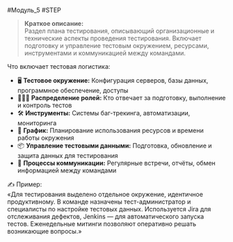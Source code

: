 #Модуль_5 #STEP
>**Краткое описание:**  
Раздел плана тестирования, описывающий организационные и технические аспекты проведения тестирования. Включает подготовку и управление тестовым окружением, ресурсами, инструментами и коммуникацией между командами.

Что включает тестовая логистика:
- 🖥️ **Тестовое окружение:** Конфигурация серверов, базы данных, программное обеспечение, доступы
- 🧑‍🤝‍🧑 **Распределение ролей:** Кто отвечает за подготовку, выполнение и контроль тестов
- 🛠️ **Инструменты:** Системы баг-трекинга, автоматизации, мониторинга
- 📅 **График:** Планирование использования ресурсов и времени работы окружения
- 📦 **Управление тестовыми данными:** Подготовка, обновление и защита данных для тестирования
- 🔄 **Процессы коммуникации:** Регулярные встречи, отчёты, обмен информацией между командами

✍️ Пример:  
«Для тестирования выделено отдельное окружение, идентичное продуктивному. В команде назначены тест-администратор и специалисты по настройке тестовых данных. Используется Jira для отслеживания дефектов, Jenkins — для автоматического запуска тестов. Еженедельные митинги позволяют оперативно решать возникающие вопросы.»